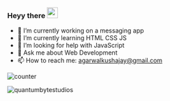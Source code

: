 ### Heyy there <img src="https://media.giphy.com/media/hvRJCLFzcasrR4ia7z/giphy.gif" width="25px">
- 🔭 I’m currently working on a messaging app
- 🌱 I’m currently learning HTML CSS JS
- 🤔 I’m looking for help with JavaScript
- 💬 Ask me about Web Development
- 📫 How to reach me: agarwalkushajay@gmail.com

![counter](https://ent3iam7i9zc84p.m.pipedream.net/)

<img align="left" src="https://github-readme-stats.vercel.app/api/top-langs?username=kushhhh-sh&show_icons=true&locale=en&layout=compact" alt="quantumbytestudios" />
<!--
**Kush4077/Kush4077** is a ✨ _special_ ✨ repository because its `README.md` (this file) appears on your GitHub profile.

Here are some ideas to get you started:

- 👯 I’m looking to collaborate on 
- 😄 Pronouns: ...
- ⚡ Fun fact: ...
-->
